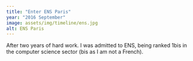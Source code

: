 ```yaml
---
title: "Enter ENS Paris"
year: "2016 September"
image: assets/img/timeline/ens.jpg
alt: ENS Paris 
---
```

After two years of hard work. I was admitted to ENS, being ranked 1bis in the computer science sector (bis as I am not a French).
